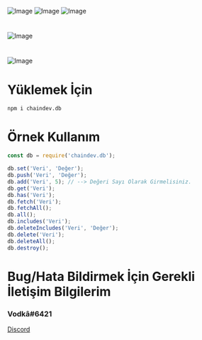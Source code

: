 ![Image](https://img.shields.io/npm/v/chaindev.db?color=f)
![Image](https://img.shields.io/npm/dw/chaindev.db.svg?color=E2142D&maxAge=3600) 
![Image](https://discordapp.com/api/guilds/814149645970046996/embed.png?style=shield) 
#
![Image](https://nodei.co/npm/chaindev.db.png?downloads=true&downloadRank=true&stars=true&stars=true)
#
![Image](https://cdn.glitch.com/36cacdd9-ec87-4187-829d-b9b82de904c3%2Fchaindev-db.png?v=1614557240999)
#
# Yüklemek İçin
```npm
npm i chaindev.db
```

# Örnek Kullanım
```javascript
const db = require('chaindev.db');

db.set('Veri', 'Değer');
db.push('Veri', 'Değer');
db.add('Veri', 5); // --> Değeri Sayı Olarak Girmelisiniz.
db.get('Veri');
db.has('Veri');
db.fetch('Veri');
db.fetchAll();
db.all();
db.includes('Veri');
db.deleteIncludes('Veri', 'Değer');
db.delete('Veri');
db.deleteAll();
db.destroy();
```
# Bug/Hata Bildirmek İçin Gerekli İletişim Bilgilerim
### Vodkâ#6421
[Discord](https://discord.gg/rVnKDGcRKR) 
